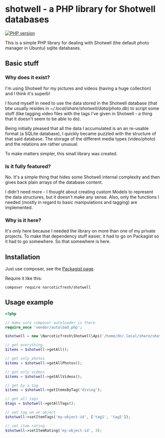 # shotwell - a PHP library for Shotwell databases

[![PHP version](https://badge.fury.io/ph/narcoticfresh%2Fshotwell.svg)](https://badge.fury.io/ph/narcoticfresh%2Fshotwell)

This is a simple PHP library for dealing with Shotwell (the default photo manager in Ubuntu) sqlite databases.

## Basic stuff

### Why does it exist?

I'm using Shotwell for my pictures and videos (having a huge collection) and I think it's superb!

I found myself in need to use the data stored in the Shotwell database (that btw usually resides in *~/.local/share/shotwell/data/photo.db*)
to script some stuff (like tagging video files with the tags I've given in Shotwell - a thing that it doesn't seem to be able to do).

Being initially pleased that all the data I accumulated is an an re-usable format (a SQLite database), I quickly became puzzled
with the structure of that said database. The storage of the different media types (video/photo) and the relations are rather unusual.

To make matters simpler, this small library was created.

### Is it fully featured?

No. It's a simple thing that hides some Shotwell internal complexity and then gives back plain arrays of the database content.

I didn't need more - I thought about creating custom Models to represent the data structures, but it doesn't make any sense.
Also, only the functions I needed (mostly in regard to basic manipulations and tagging) are implemented.

### Why is it here?

It's only here because I needed the library on more than one of my private projects. To make that dependency stuff easier, it had to 
go on Packagist so it had to go somewhere. So that somewhere is here.

## Installation

Just use composer, see the [Packagist page](https://packagist.org/packages/narcoticfresh/shotwell).

Require it like this:

```
composer require narcoticfresh/shotwell
```

## Usage example

```php
<?php

// make sure composer autoloader is there
require_once 'vendor/autoload.php';

$shotwell = new \Narcoticfresh\Shotwell\Api('/home/dn/.local/share/shotwell/data/photo.db');

// get everything
$items = $shotwell->getAll();

// get only photos
$items = $shotwell->getAllPhotos();

// get only videos
$items = $shotwell->getAllVideos();

// get by a tag
$items = $shotwell->getItemsByTag('diving');

// get all tags
$tags = $shotwell->getAllTags();

// set tag on an object
$shotwell->setItemTags('my-object-id', ['tag1', 'tag2']);

// set item rating
$shotwell->setItemRating('my-object-id', 3);
```


